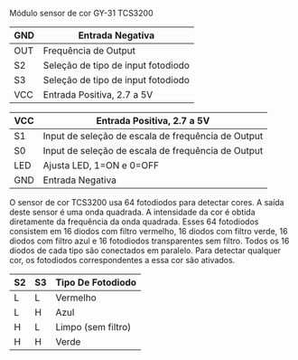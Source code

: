Módulo sensor de cor GY-31 TCS3200

| GND | Entrada Negativa |
| --- | --- |
| OUT | Frequência de Output |
| S2  | Seleção de tipo de input fotodiodo |
| S3  | Seleção de tipo de input fotodiodo |
| VCC | Entrada Positiva, 2.7 a 5V |

| VCC | Entrada Positiva, 2.7 a 5V |
| --- | --- |
| S1  | Input de seleção de escala de frequência de Output |
| S0  | Input de seleção de escala de frequência de Output |
| LED | Ajusta LED, 1=ON e 0=OFF |
| GND | Entrada Negativa |

O sensor de cor TCS3200 usa 64 fotodiodos para detectar cores. A saída deste sensor é uma onda quadrada. A intensidade da cor é obtida diretamente da frequência da onda quadrada. Esses 64 fotodiodos consistem em 16 diodos com filtro vermelho, 16 diodos com filtro verde, 16 diodos com filtro azul e 16 fotodiodos transparentes sem filtro. Todos os 16 diodos de cada tipo são conectados em paralelo. Para detectar qualquer cor, os fotodiodos correspondentes a essa cor são ativados.

| S2  | S3  | Tipo De Fotodiodo |
| --- | --- | --- |
| L   | L   | Vermelho |
| L   | H   | Azul |
| H   | L   | Limpo (sem filtro) |
| H   | H   | Verde |
